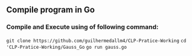 ## Compile program in Go

### Compile and Execute using of following command: 
  ```git clone https://github.com/guilhermedallm4/CLP-Pratice-Working```
  ```cd 'CLP-Pratice-Working/Gauss_Go```
  ```go run gauss.go```

